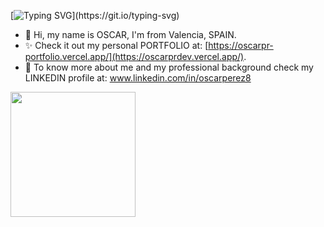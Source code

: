 [![Typing SVG](https://readme-typing-svg.demolab.com/?lines=Fullstack+developer;Typescript+lover;)](https://git.io/typing-svg)

- 👋 Hi, my name is OSCAR, I'm from Valencia, SPAIN.
- ✨ Check it out my personal PORTFOLIO at: [https://oscarpr-portfolio.vercel.app/](https://oscarprdev.vercel.app/). 
- 👀 To know more about me and my professional background check my LINKEDIN profile at: www.linkedin.com/in/oscarperez8


<a href="https://github.com/oscarprdev">
  <img height=200 align="center" src="https://github-readme-stats.vercel.app/api/top-langs/?username=oscarprdev&layout=compact&theme=radical" />
</a>


<!---
vlcoscar8/vlcoscar8 is a ✨ special ✨ repository because its `README.md` (this file) appears on your GitHub profile.
You can click the Preview link to take a look at your changes.
--->
